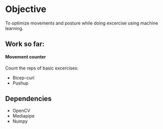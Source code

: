 # Objective
To optimize movements and posture while doing excercise using machine learning.
## Work so far:
####  Movement counter
Count the reps of basic excercises:
* Bicep-curl 
* Pushup 
## Dependencies 
* OpenCV
* Mediapipe
* Numpy
